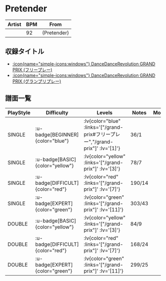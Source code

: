 # Pretender

|Artist|BPM|From|
|------|---|----|
||92|(Pretender)|

## 収録タイトル

- [ :icon{name="simple-icons:windows"} DanceDanceRevolution GRAND PRIX (フリープレー)](/grand-prix#フリープレー)
- [ :icon{name="simple-icons:windows"} DanceDanceRevolution GRAND PRIX (グランプリプレー)](/grand-prix)

## 譜面一覧

|PlayStyle|Difficulty|Levels|Notes|Movie|
|---------|----------|------|-----|-----|
|SINGLE| :u-badge[BEGINNER]{color="blue"} | :lv{color="blue" :links='["/grand-prix#フリープレー","/grand-prix"]' :lv='[1]'} |36/1||
|SINGLE| :u-badge[BASIC]{color="yellow"} | :lv{color="yellow" :links='["/grand-prix"]' :lv='[3]'} |78/7||
|SINGLE| :u-badge[DIFFICULT]{color="red"} | :lv{color="red" :links='["/grand-prix"]' :lv='[7]'} |190/14||
|SINGLE| :u-badge[EXPERT]{color="green"} | :lv{color="green" :links='["/grand-prix"]' :lv='[11]'} |303/43||
|DOUBLE| :u-badge[BASIC]{color="yellow"} | :lv{color="yellow" :links='["/grand-prix"]' :lv='[3]'} |84/9||
|DOUBLE| :u-badge[DIFFICULT]{color="red"} | :lv{color="red" :links='["/grand-prix"]' :lv='[7]'} |168/24||
|DOUBLE| :u-badge[EXPERT]{color="green"} | :lv{color="green" :links='["/grand-prix"]' :lv='[11]'} |299/25||

